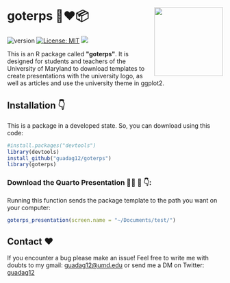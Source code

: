 <!-- README.md is generated from README.Rmd. Please edit that file -->
  
  # goterps 🐢❤️📦  <img src="img/hex/logo.png" width="160px" align="right" />

![version](https://img.shields.io/badge/version-0.0.0.9-green) [![License: MIT](https://img.shields.io/badge/License-MIT-yellow.svg)](https://opensource.org/licenses/MIT)  ![](https://visitor-badge.glitch.me/badge?page_id=guadag12.goterps&style=flat-square&color=0088cc) 

This is an R package called __"goterps"__. It is designed for students and teachers of the University of Maryland to download templates to create presentations with the university logo, as well as articles and use the university theme in ggplot2.

<!-- Use twitter from R. Get started by reading `vignette("rtweet")`. -->
  
## Installation 👇
  
This is a package in a developed state. So, you can download using this code:
  
 ``` r 
#install.packages("devtools")
library(devtools)
install_github("guadag12/goterps")
library(goterps)
```

### Download the Quarto Presentation 👩‍💼 🤳 👇:
  
 Running this function sends the package template to the path you want on your computer:
 
``` r
goterps_presentation(screen.name = "~/Documents/test/")
```

## Contact ❤️

If you encounter a bug please make an issue! Feel free to write me with doubts to my gmail: guadag12@umd.edu or send me a DM on Twitter: [guadag12](https://twitter.com/guadag12) 
